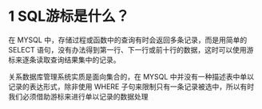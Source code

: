 # 1 SQL游标是什么？

在 MYSQL 中，存储过程或函数中的查询有时会返回多条记录，而是用简单的 SELECT 语句，没有办法得到第一行、下一行或前十行的数据，这时可以使用游标来逐条读取查询结果集中的记录。

关系数据库管理系统实质是面向集合的，在 MYSQL 中并没有一种描述表中单以记录的表达形式，除非使用 WHERE 子句来限制只有一条记录被选中，所以有时我们必须借助游标来进行单以记录的数据处理





